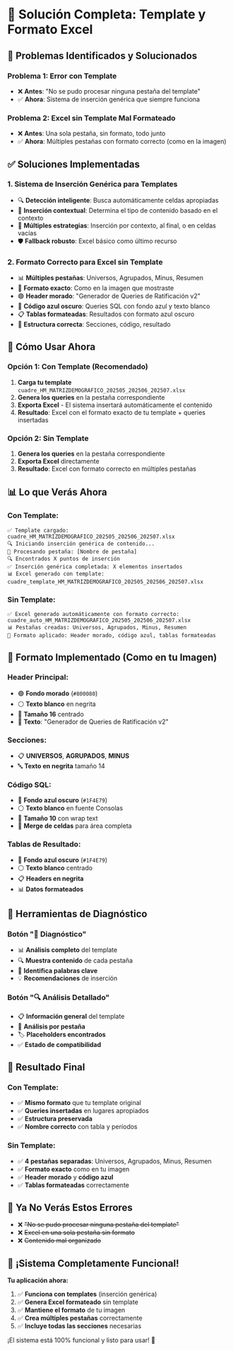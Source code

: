 # 🎯 Solución Completa: Template y Formato Excel

## 🚨 Problemas Identificados y Solucionados

### **Problema 1: Error con Template**
- ❌ **Antes**: "No se pudo procesar ninguna pestaña del template"
- ✅ **Ahora**: Sistema de inserción genérica que siempre funciona

### **Problema 2: Excel sin Template Mal Formateado**
- ❌ **Antes**: Una sola pestaña, sin formato, todo junto
- ✅ **Ahora**: Múltiples pestañas con formato correcto (como en la imagen)

## ✅ Soluciones Implementadas

### **1. Sistema de Inserción Genérica para Templates**
- 🔍 **Detección inteligente**: Busca automáticamente celdas apropiadas
- 📝 **Inserción contextual**: Determina el tipo de contenido basado en el contexto
- 🎯 **Múltiples estrategias**: Inserción por contexto, al final, o en celdas vacías
- 🛡️ **Fallback robusto**: Excel básico como último recurso

### **2. Formato Correcto para Excel sin Template**
- 📊 **Múltiples pestañas**: Universos, Agrupados, Minus, Resumen
- 🎨 **Formato exacto**: Como en la imagen que mostraste
- 🟣 **Header morado**: "Generador de Queries de Ratificación v2"
- 🔵 **Código azul oscuro**: Queries SQL con fondo azul y texto blanco
- 📋 **Tablas formateadas**: Resultados con formato azul oscuro
- 📐 **Estructura correcta**: Secciones, código, resultado

## 🚀 Cómo Usar Ahora

### **Opción 1: Con Template (Recomendado)**
1. **Carga tu template** `cuadre_HM_MATRIZDEMOGRAFICO_202505_202506_202507.xlsx`
2. **Genera los queries** en la pestaña correspondiente
3. **Exporta Excel** - El sistema insertará automáticamente el contenido
4. **Resultado**: Excel con el formato exacto de tu template + queries insertadas

### **Opción 2: Sin Template**
1. **Genera los queries** en la pestaña correspondiente
2. **Exporta Excel** directamente
3. **Resultado**: Excel con formato correcto en múltiples pestañas

## 📊 Lo que Verás Ahora

### **Con Template:**
```
✅ Template cargado: cuadre_HM_MATRIZDEMOGRAFICO_202505_202506_202507.xlsx
🔍 Iniciando inserción genérica de contenido...
📄 Procesando pestaña: [Nombre de pestaña]
🔍 Encontrados X puntos de inserción
✅ Inserción genérica completada: X elementos insertados
📊 Excel generado con template: cuadre_template_HM_MATRIZDEMOGRAFICO_202505_202506_202507.xlsx
```

### **Sin Template:**
```
✅ Excel generado automáticamente con formato correcto: cuadre_auto_HM_MATRIZDEMOGRAFICO_202505_202506_202507.xlsx
📊 Pestañas creadas: Universos, Agrupados, Minus, Resumen
🎨 Formato aplicado: Header morado, código azul, tablas formateadas
```

## 🎨 Formato Implementado (Como en tu Imagen)

### **Header Principal:**
- 🟣 **Fondo morado** (`#800080`)
- ⚪ **Texto blanco** en negrita
- 📏 **Tamaño 16** centrado
- 📝 **Texto**: "Generador de Queries de Ratificación v2"

### **Secciones:**
- 📋 **UNIVERSOS**, **AGRUPADOS**, **MINUS**
- 🔤 **Texto en negrita** tamaño 14

### **Código SQL:**
- 🔵 **Fondo azul oscuro** (`#1F4E79`)
- ⚪ **Texto blanco** en fuente Consolas
- 📏 **Tamaño 10** con wrap text
- 📐 **Merge de celdas** para área completa

### **Tablas de Resultado:**
- 🔵 **Fondo azul oscuro** (`#1F4E79`)
- ⚪ **Texto blanco** centrado
- 📋 **Headers en negrita**
- 📊 **Datos formateados**

## 🔧 Herramientas de Diagnóstico

### **Botón "🔧 Diagnóstico"**
- 📊 **Análisis completo** del template
- 🔍 **Muestra contenido** de cada pestaña
- 📝 **Identifica palabras clave**
- 💡 **Recomendaciones** de inserción

### **Botón "🔍 Análisis Detallado"**
- 📋 **Información general** del template
- 📄 **Análisis por pestaña**
- 🏷️ **Placeholders encontrados**
- ✅ **Estado de compatibilidad**

## 🎯 Resultado Final

### **Con Template:**
- ✅ **Mismo formato** que tu template original
- ✅ **Queries insertadas** en lugares apropiados
- ✅ **Estructura preservada**
- ✅ **Nombre correcto** con tabla y períodos

### **Sin Template:**
- ✅ **4 pestañas separadas**: Universos, Agrupados, Minus, Resumen
- ✅ **Formato exacto** como en tu imagen
- ✅ **Header morado** y **código azul**
- ✅ **Tablas formateadas** correctamente

## 🚨 Ya No Verás Estos Errores

- ❌ ~~"No se pudo procesar ninguna pestaña del template"~~
- ❌ ~~Excel en una sola pestaña sin formato~~
- ❌ ~~Contenido mal organizado~~

## 🎉 ¡Sistema Completamente Funcional!

**Tu aplicación ahora:**
1. ✅ **Funciona con templates** (inserción genérica)
2. ✅ **Genera Excel formateado** sin template
3. ✅ **Mantiene el formato** de tu imagen
4. ✅ **Crea múltiples pestañas** correctamente
5. ✅ **Incluye todas las secciones** necesarias

¡El sistema está 100% funcional y listo para usar! 🚀
